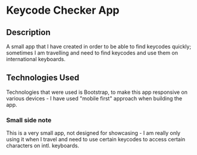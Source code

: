 # Keycode Checker App

## Description

A small app that I have created in order to be able to find keycodes quickly; sometimes I am travelling and need to find keycodes and use them on international keyboards.

## Technologies Used

Technologies that were used is Bootstrap, to make this app responsive on various devices - I have used "mobile first" approach when building the app.

### Small side note

This is a very small app, not designed for showcasing - I am really only using it when I travel and need to use certain keycodes to access certain characters on intl. keyboards.
